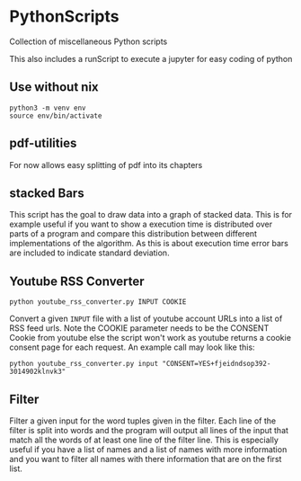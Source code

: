 # PythonScripts
Collection of miscellaneous Python scripts

This also includes a runScript to execute a jupyter for easy coding of python

## Use without nix
```
python3 -m venv env
source env/bin/activate
```

## pdf-utilities
For now allows easy splitting of pdf into its chapters

## stacked Bars
This script has the goal to draw data into a graph of stacked data. This is for example useful if you want to show a execution time is distributed over parts of a program and compare this distribution between different implementations of the algorithm. As this is about execution time error bars are included to indicate standard deviation.

## Youtube RSS Converter
```
python youtube_rss_converter.py INPUT COOKIE
```
Convert a given `INPUT` file with a list of youtube account URLs into a list of RSS feed urls. Note the COOKIE parameter needs to be the CONSENT Cookie from youtube else the script won't work as youtube returns a cookie consent page for each request. An example call may look like this:

```
python youtube_rss_converter.py input "CONSENT=YES+fjeidndsop392-3014902klnvk3"
```

## Filter
Filter a given input for the word tuples given in the filter. Each line of the filter is split into words and the program will output all lines of the input that match all the words of at least one line of the filter line. This is especially useful if you have a list of names and a list of names with more information and you want to filter all names with there information that are on the first list.
